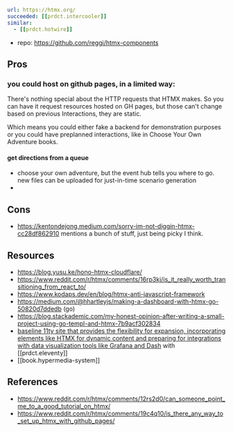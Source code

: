 ```yaml
url: https://htmx.org/
succeeded: [[prdct.intercooler]]
similar: 
  - [[prdct.hotwire]]
```
- repo: https://github.com/reggi/htmx-components

## Pros

### you could host on github pages, in a limited way:

There's nothing special about the HTTP requests that HTMX makes. So you can have it request resources hosted on GH pages, but those can't change based on previous Interactions, they are static.

Which means you could either fake a backend for demonstration purposes or you could have preplanned interactions, like in Choose Your Own Adventure books.

#### get directions from a queue

- choose your own adventure, but the event hub tells you where to go. new files can be uploaded for just-in-time scenario generation
- 

## Cons

- https://kentondejong.medium.com/sorry-im-not-diggin-htmx-cc28df862910 mentions a bunch of stuff, just being picky I think. 



## Resources

- https://blog.yusu.ke/hono-htmx-cloudflare/
- https://www.reddit.com/r/htmx/comments/16rp3kj/is_it_really_worth_transitioning_from_react_to/
- https://www.kodaps.dev/en/blog/htmx-anti-javascript-framework
- https://medium.com/@hhartleyjs/making-a-dashboard-with-htmx-go-50820d7ddedb (go)
- https://blog.stackademic.com/my-honest-opinion-after-writing-a-small-project-using-go-templ-and-htmx-7b9acf302834
- [baseline 11ty site that provides the flexibility for expansion, incorporating elements like HTMX for dynamic content and preparing for integrations with data visualization tools like Grafana and Dash](https://git.crazystorm.xyz/medusa/Projects/src/branch/main/11ty) with [[prdct.eleventy]]
- [[book.hypermedia-system]]

## References

- https://www.reddit.com/r/htmx/comments/12rs2d0/can_someone_point_me_to_a_good_tutorial_on_htmx/ 
- https://www.reddit.com/r/htmx/comments/19c4q10/is_there_any_way_to_set_up_htmx_with_github_pages/